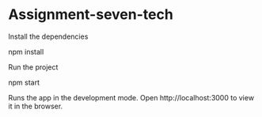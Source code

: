 # Assignment-seven-tech

Install the dependencies

npm install

Run the project

npm start

Runs the app in the development mode.
Open http://localhost:3000 to view it in the browser.
